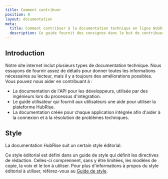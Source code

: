 ```yaml
---
title: Comment contribuer
position: 0
layout: documentation
meta:
  title: Comment contribuer à la documentation technique en ligne HubRise
  description: Ce guide fournit des consignes dans le but de contribuer à la documentation technique HubRise.
---
```


## Introduction

Notre site internet inclut plusieurs types de documentation technique. Nous essayons de fournir assez de détails pour donner toutes les informations nécessaires au lecteur, mais il y a toujours des améliorations possibles. Vous pouvez nous aider en contribuant à :

- La documentation de l'API pour les développeurs, utilisée par des ingénieurs lors du processus d'intégration.
- Le guide utilisateur qui fournit aux utilisateurs une aide pour utiliser la plateforme HubRise.
- La documentation créée pour chaque application intégrée afin d'aider à la connexion et à la résolution de problèmes techniques.

## Style

La documentation HubRise suit un certain style éditorial.

Ce style éditorial est défini dans un guide de style qui définit les directives de rédaction. Celles-ci comprennent, sans y être limitées, les modèles de copie, la voix et le ton à utiliser. Pour plus d'informations à propos du style éditorial à utiliser, référez-vous au [Guide de style](/contributing/style-guide).